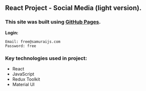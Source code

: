 ## React Project - Social Media (light version).

### This site was built using [GitHub Pages](https://katherinafed.github.io/social-media).

**Login:**
```
Email: free@samuraijs.com
Password: free
```

### Key technologies used in project:
- React
- JavaScript
- Redux Toolkit
- Material UI
